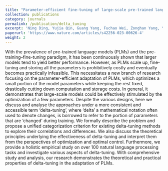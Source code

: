 ```yaml
---
title: "Parameter-efficient fine-tuning of large-scale pre-trained language models"
collection: publications
category: journals
permalink: /publication/delta_tuning
excerpt: 'Ning Ding, Yujia Qin, Guang Yang, Fuchao Wei, Zonghan Yang, Yusheng Su, Shengding Hu, Yulin Chen, **Chi-Min Chan**, Weize Chen, Jing Yi, Weilin Zhao, Xiaozhi Wang, Zhiyuan Liu, Hai-Tao Zheng, Jianfei Chen, Yang Liu, Jie Tang, Juanzi Li, Maosong Sun <br> _Nature Machine Intelligence_ (**Cover Article**) 2023'
paperurl: 'https://www.nature.com/articles/s42256-023-00626-4'
weight: 2
---
```


With the prevalence of pre-trained language models (PLMs) and the pre-training–fine-tuning paradigm, it has been continuously shown that larger models tend to yield better performance. However, as PLMs scale up, fine-tuning and storing all the parameters is prohibitively costly and eventually becomes practically infeasible. This necessitates a new branch of research focusing on the parameter-efficient adaptation of PLMs, which optimizes a small portion of the model parameters while keeping the rest fixed, drastically cutting down computation and storage costs. In general, it demonstrates that large-scale models could be effectively stimulated by the optimization of a few parameters. Despite the various designs, here we discuss and analyse the approaches under a more consistent and accessible term ‘delta-tuning’, where ‘delta’ a mathematical notation often used to denote changes, is borrowed to refer to the portion of parameters that are ‘changed’ during training. We formally describe the problem and propose a unified categorization criterion for existing delta-tuning methods to explore their correlations and differences. We also discuss the theoretical principles underlying the effectiveness of delta-tuning and interpret them from the perspectives of optimization and optimal control. Furthermore, we provide a holistic empirical study on over 100 natural language processing tasks and investigate various aspects of delta-tuning. With comprehensive study and analysis, our research demonstrates the theoretical and practical properties of delta-tuning in the adaptation of PLMs.
